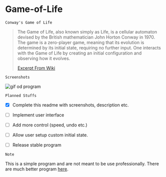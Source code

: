 # Game-of-Life
`Conway's Game of Life 
`

>The Game of Life, also known simply as Life, is a cellular automaton devised by the British mathematician John Horton Conway in 1970.
>The game is a zero-player game, meaning that its evolution is determined by its initial state, requiring no further input. One interacts with the Game of Life by creating an initial configuration and observing how it evolves.
>
>[Excerpt From Wiki](https://en.wikipedia.org/wiki/Conway%27s_Game_of_Life)

`Screenshots
`

![gif od program](https://imgur.com/onBNIRp)

`Planned Stuffs
`
- [x] Complete this readme with screenshots, description etc.
- [ ] Implement user interface
- [ ] Add more control (speed, undo etc.)
- [ ] Allow user setup custom initial state.
- [ ] Release stable program


`Note`

This is a simple program and are not meant to be use professionally. There are much better program [here](https://sourceforge.net/projects/golly/).